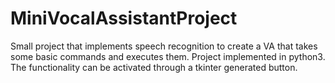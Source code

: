 # MiniVocalAssistantProject
Small project that implements speech recognition to create a VA that takes some basic commands and executes them. Project implemented in python3.
The functionality can be activated through a tkinter generated button.
